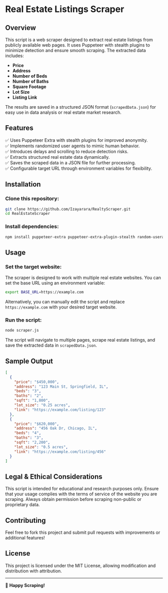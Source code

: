 # Real Estate Listings Scraper

## Overview
This script is a web scraper designed to extract real estate listings from publicly available web pages. It uses Puppeteer with stealth plugins to minimize detection and ensure smooth scraping. The extracted data includes:

- **Price**
- **Address**
- **Number of Beds**
- **Number of Baths**
- **Square Footage**
- **Lot Size**
- **Listing Link**

The results are saved in a structured JSON format (`scrapedData.json`) for easy use in data analysis or real estate market research.

## Features
✅ Uses Puppeteer Extra with stealth plugins for improved anonymity.  
✅ Implements randomized user agents to mimic human behavior.  
✅ Introduces delays and scrolling to reduce detection risks.  
✅ Extracts structured real estate data dynamically.  
✅ Saves the scraped data in a JSON file for further processing.  
✅ Configurable target URL through environment variables for flexibility.  

## Installation
### Clone this repository:
```bash
git clone https://github.com/Izayarara/RealtyScraper.git
cd RealEstateScraper
```

### Install dependencies:
```bash
npm install puppeteer-extra puppeteer-extra-plugin-stealth random-useragent
```

## Usage
### Set the target website:
The scraper is designed to work with multiple real estate websites. You can set the base URL using an environment variable:
```bash
export BASE_URL=https://example.com
```
Alternatively, you can manually edit the script and replace `https://example.com` with your desired target website.

### Run the script:
```bash
node scraper.js
```
The script will navigate to multiple pages, scrape real estate listings, and save the extracted data in `scrapedData.json`.

## Sample Output
```json
[
  {
    "price": "$450,000",
    "address": "123 Main St, Springfield, IL",
    "beds": "3",
    "baths": "2",
    "sqft": "1,800",
    "lot_size": "0.25 acres",
    "link": "https://example.com/listing/123"
  },
  {
    "price": "$620,000",
    "address": "456 Oak Dr, Chicago, IL",
    "beds": "4",
    "baths": "3",
    "sqft": "2,200",
    "lot_size": "0.5 acres",
    "link": "https://example.com/listing/456"
  }
]
```

## Legal & Ethical Considerations
This script is intended for educational and research purposes only. Ensure that your usage complies with the terms of service of the website you are scraping. Always obtain permission before scraping non-public or proprietary data.

## Contributing
Feel free to fork this project and submit pull requests with improvements or additional features!

## License
This project is licensed under the MIT License, allowing modification and distribution with attribution.

---
🚀 **Happy Scraping!**

